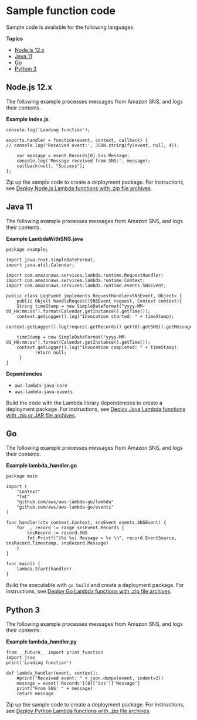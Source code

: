 # Sample function code<a name="with-sns-create-package"></a>

Sample code is available for the following languages\.

**Topics**
+ [Node\.js 12\.x](#with-sns-example-deployment-pkg-nodejs)
+ [Java 11](#with-sns-example-deployment-pkg-java)
+ [Go](#with-sns-example-deployment-pkg-go)
+ [Python 3](#with-sns-example-deployment-pkg-python)

## Node\.js 12\.x<a name="with-sns-example-deployment-pkg-nodejs"></a>

The following example processes messages from Amazon SNS, and logs their contents\.

**Example index\.js**  

```
console.log('Loading function');

exports.handler = function(event, context, callback) {
// console.log('Received event:', JSON.stringify(event, null, 4));

    var message = event.Records[0].Sns.Message;
    console.log('Message received from SNS:', message);
    callback(null, "Success");
};
```

Zip up the sample code to create a deployment package\. For instructions, see [Deploy Node\.js Lambda functions with \.zip file archives](nodejs-package.md)\.

## Java 11<a name="with-sns-example-deployment-pkg-java"></a>

The following example processes messages from Amazon SNS, and logs their contents\.

**Example LambdaWithSNS\.java**  

```
package example;

import java.text.SimpleDateFormat;
import java.util.Calendar;

import com.amazonaws.services.lambda.runtime.RequestHandler;
import com.amazonaws.services.lambda.runtime.Context;
import com.amazonaws.services.lambda.runtime.events.SNSEvent;

public class LogEvent implements RequestHandler<SNSEvent, Object> {
    public Object handleRequest(SNSEvent request, Context context){
    String timeStamp = new SimpleDateFormat("yyyy-MM-dd_HH:mm:ss").format(Calendar.getInstance().getTime());
    context.getLogger().log("Invocation started: " + timeStamp);
    context.getLogger().log(request.getRecords().get(0).getSNS().getMessage());

    timeStamp = new SimpleDateFormat("yyyy-MM-dd_HH:mm:ss").format(Calendar.getInstance().getTime());
    context.getLogger().log("Invocation completed: " + timeStamp);
           return null;
     }
}
```

**Dependencies**
+ `aws-lambda-java-core`
+ `aws-lambda-java-events`

Build the code with the Lambda library dependencies to create a deployment package\. For instructions, see [Deploy Java Lambda functions with \.zip or JAR file archives](java-package.md)\.

## Go<a name="with-sns-example-deployment-pkg-go"></a>

The following example processes messages from Amazon SNS, and logs their contents\.

**Example lambda\_handler\.go**  

```
package main

import (
    "context"
    "fmt"
    "github.com/aws/aws-lambda-go/lambda"
    "github.com/aws/aws-lambda-go/events"
)

func handler(ctx context.Context, snsEvent events.SNSEvent) {
    for _, record := range snsEvent.Records {
        snsRecord := record.SNS
        fmt.Printf("[%s %s] Message = %s \n", record.EventSource, snsRecord.Timestamp, snsRecord.Message)
    }
}

func main() {
    lambda.Start(handler)
}
```

Build the executable with `go build` and create a deployment package\. For instructions, see [Deploy Go Lambda functions with \.zip file archives](golang-package.md)\.

## Python 3<a name="with-sns-example-deployment-pkg-python"></a>

The following example processes messages from Amazon SNS, and logs their contents\.

**Example lambda\_handler\.py**  

```
from __future__ import print_function
import json
print('Loading function')

def lambda_handler(event, context):
    #print("Received event: " + json.dumps(event, indent=2))
    message = event['Records'][0]['Sns']['Message']
    print("From SNS: " + message)
    return message
```

Zip up the sample code to create a deployment package\. For instructions, see [Deploy Python Lambda functions with \.zip file archives](python-package.md)\.